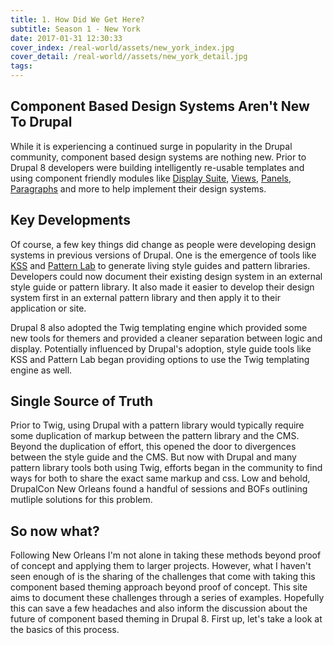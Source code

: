 ```yaml
---
title: 1. How Did We Get Here?
subtitle: Season 1 - New York
date: 2017-01-31 12:30:33
cover_index: /real-world/assets/new_york_index.jpg
cover_detail: /real-world//assets/new_york_detail.jpg
tags:
---
```


## Component Based Design Systems Aren't New To Drupal

While it is experiencing a continued surge in popularity in the Drupal community, component based design systems are nothing new.  Prior to Drupal 8 developers were building intelligently re-usable templates and using component friendly modules like [Display Suite](https://www.drupal.org/project/ds), [Views](https://www.drupal.org/project/views), [Panels](https://www.drupal.org/project/panels), [Paragraphs](https://www.drupal.org/project/paragraphs) and more to help implement their design systems.

## Key Developments

Of course, a few key things did change as people were developing design systems in previous versions of Drupal.  One is the emergence of tools like [KSS](https://github.com/kss-node/kss-node) and [Pattern Lab](http://patternlab.io/) to generate living style guides and pattern libraries.  Developers could now document their existing design system in an external style guide or pattern library. It also made it easier to develop their design system first in an external pattern library and then apply it to their application or site.

Drupal 8 also adopted the Twig templating engine which provided some new tools for themers and provided a cleaner separation between logic and display. Potentially influenced by Drupal's adoption, style guide tools like KSS and Pattern Lab began providing options to use the Twig templating engine as well.

## Single Source of Truth

Prior to Twig, using Drupal with a pattern library would typically require some duplication of markup between the pattern library and the CMS. Beyond the duplication of effort, this opened the door to divergences between the style guide and the CMS.  But now with Drupal and many pattern library tools both using Twig, efforts began in the community to find ways for both to share the exact same markup and css. Low and behold, DrupalCon New Orleans found a handful of sessions and BOFs outlining mutliple solutions for this problem.

## So now what?

Following New Orleans I'm not alone in taking these methods beyond proof of concept and applying them to larger projects. However, what I haven't seen enough of is the sharing of the challenges that come with taking this component based theming approach beyond proof of concept. This site aims to document these challenges through a series of examples. Hopefully this can save a few headaches and also inform the discussion about the future of component based theming in Drupal 8. First up, let's take a look at the basics of this process. 